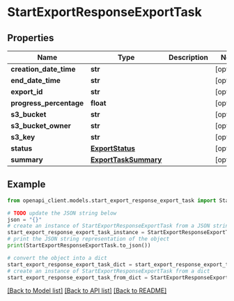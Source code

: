 # StartExportResponseExportTask


## Properties

Name | Type | Description | Notes
------------ | ------------- | ------------- | -------------
**creation_date_time** | **str** |  | [optional] 
**end_date_time** | **str** |  | [optional] 
**export_id** | **str** |  | [optional] 
**progress_percentage** | **float** |  | [optional] 
**s3_bucket** | **str** |  | [optional] 
**s3_bucket_owner** | **str** |  | [optional] 
**s3_key** | **str** |  | [optional] 
**status** | [**ExportStatus**](ExportStatus.md) |  | [optional] 
**summary** | [**ExportTaskSummary**](ExportTaskSummary.md) |  | [optional] 

## Example

```python
from openapi_client.models.start_export_response_export_task import StartExportResponseExportTask

# TODO update the JSON string below
json = "{}"
# create an instance of StartExportResponseExportTask from a JSON string
start_export_response_export_task_instance = StartExportResponseExportTask.from_json(json)
# print the JSON string representation of the object
print(StartExportResponseExportTask.to_json())

# convert the object into a dict
start_export_response_export_task_dict = start_export_response_export_task_instance.to_dict()
# create an instance of StartExportResponseExportTask from a dict
start_export_response_export_task_from_dict = StartExportResponseExportTask.from_dict(start_export_response_export_task_dict)
```
[[Back to Model list]](../README.md#documentation-for-models) [[Back to API list]](../README.md#documentation-for-api-endpoints) [[Back to README]](../README.md)


